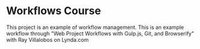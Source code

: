 # Workflows Course

This project is an example of workflow management. This is an example workflow through "Web Project Workflows with Gulp.js, Git, and Browserify" with Ray Villalobos on Lynda.com
